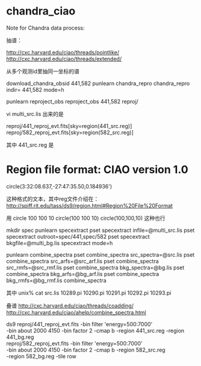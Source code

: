 # chandra_ciao

Note for Chandra data process:

抽谱：

http://cxc.harvard.edu/ciao/threads/pointlike/
http://cxc.harvard.edu/ciao/threads/extended/



从多个观测id里抽同一坐标的谱

download_chandra_obsid 441,582
punlearn chandra_repro
chandra_repro indir= 441,582 mode=h

punlearn reproject_obs
reproject_obs 441,582 reproj/


vi multi_src.lis 出来的是

reproj/441_reproj_evt.fits[sky=region(441_src.reg)]
reproj/582_reproj_evt.fits[sky=region(582_src.reg)]

其中 441_src.reg 是

# Region file format: CIAO version 1.0
circle(3:32:08.637,-27:47:35.50,0.184936')

这种格式的文本，其中reg文件介绍在： http://spiff.rit.edu/tass/ds9/region.html#Region%20File%20Format

用
circle 100 100 10 
circle(100 100 10) 
circle(100,100,10)
这种也行


mkdir spec
punlearn specextract
pset specextract infile=@multi_src.lis
pset specextract outroot=spec/441,spec/582
pset specextract bkgfile=@multi_bg.lis
specextract mode=h


punlearn combine_spectra
pset combine_spectra src_spectra=@src.lis
pset combine_spectra src_arfs=@src_arf.lis
pset combine_spectra src_rmfs=@src_rmf.lis
pset combine_spectra bkg_spectra=@bg.lis
pset combine_spectra bkg_arfs=@bg_arf.lis
pset combine_spectra bkg_rmfs=@bg_rmf.lis
combine_spectra


其中 
unix% cat src.lis
10289.pi
10290.pi
10291.pi
10292.pi
10293.pi


叠谱 
http://cxc.harvard.edu/ciao/threads/coadding/
http://cxc.harvard.edu/ciao/ahelp/combine_spectra.html


ds9 reproj/441_reproj_evt.fits -bin filter 'energy=500:7000' \
  -bin about 2000 4150 -bin factor 2 -cmap b -region 441_src.reg -region 441_bg.reg \
  reproj/582_reproj_evt.fits -bin filter 'energy=500:7000' \
  -bin about 2000 4150 -bin factor 2 -cmap b -region 582_src.reg \
  -region 582_bg.reg -tile row




